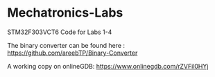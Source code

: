 # Mechatronics-Labs
STM32F303VCT6 Code for Labs 1-4


The binary converter can be found here : https://github.com/areebTP/Binary-Converter

A working copy on onlineGDB: https://www.onlinegdb.com/rZVFil0HYj
